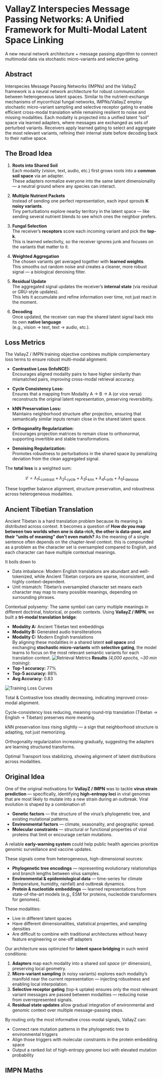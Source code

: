 # VallayZ Interspecies Message Passing Networks: A Unified Framework for Multi-Modal Latent Space Linking 
A new neural network architecture + message passing algorithm to connect multimodal data via stochastic micro-variants and selective gating.

## Abstract
Interspecies Message Passing Networks (IMPNs) and the VallayZ framework is a neural network architecture for robust communication between heterogeneous latent spaces. Similar to the nutrient-exchange mechanisms of mycorrhizal fungal networks, IMPNs/VallayZ employ stochastic micro-variant sampling and selective receptor gating to enable efficient cross-modal translation while remaining resilient to noise and missing modalities. Each modality is projected into a unified latent “soil” space via learned adapters, where messages are exchanged as sets of perturbed variants. Receivers apply learned gating to select and aggregate the most relevant variants, refining their internal state before decoding back to their native space.

## The Broad Idea

1. **Roots into Shared Soil**  
   Each modality (vision, text, audio, etc.) first grows roots into a **common soil space** via an adapter.  
   These adapters normalize everyone into the same latent dimensionality — a neutral ground where any species can interact.

2. **Multiple Nutrient Packets**  
   Instead of sending one perfect representation, each input sprouts **K noisy variants**.  
   Tiny perturbations explore nearby territory in the latent space — like sending several nutrient blends to see which ones the neighbor prefers.

3. **Fungal Selection**  
   The receiver’s **receptors** score each incoming variant and pick the **top-k**.  
   This is learned selectivity, so the receiver ignores junk and focuses on the variants that matter to it.

4. **Weighted Aggregation**  
   The chosen variants get averaged together with **learned weights**.  
   This smooths out random noise and creates a cleaner, more robust signal — a biological denoising filter.

5. **Residual Update**  
   The aggregated signal updates the receiver’s **internal state** (via residual or GRU-style updates).  
   This lets it accumulate and refine information over time, not just react in the moment.

6. **Decoding**  
   Once updated, the receiver can map the shared latent signal back into its own **native language**  
   (e.g., vision → text, text → audio, etc.).
   

## Loss Metrics

The VallayZ / IMPN training objective combines multiple complementary loss terms to ensure robust multi-modal alignment:

- **Contrastive Loss (InfoNCE):**  
  Encourages aligned modality pairs to have higher similarity than mismatched pairs, improving cross-modal retrieval accuracy.

- **Cycle Consistency Loss:**  
  Ensures that a mapping from Modality A → B → A (or vice versa) reconstructs the original latent representation, preserving reversibility.

- **kNN Preservation Loss:**  
  Maintains neighborhood structure after projection, ensuring that semantically similar inputs remain close in the shared latent space.

- **Orthogonality Regularization:**  
  Encourages projection matrices to remain close to orthonormal, supporting invertible and stable transformations.

- **Denoising Regularization:**  
  Promotes robustness to perturbations in the shared space by penalizing deviation from the clean aggregated signal.

The **total loss** is a weighted sum:

$$
\mathcal{L} = \lambda_1 L_{\text{contrast}} + \lambda_2 L_{\text{cycle}} + \lambda_3 L_{\text{knn}} + \lambda_4 L_{\text{orth}} + \lambda_5 L_{\text{denoise}}
$$

These together balance alignment, structure preservation, and robustness across heterogeneous modalities.

## Ancient Tibetian Translation
Ancient Tibetan is a hard translation problem because its meaning is distributed across context.  It becomes a question of **How do you map between two worlds when one is data-rich, the other is data-poor, and their “units of meaning” don’t even match?** As the meaning of a single sentence often depends on the chapter-level context.  this is compounded as a problem as the character set is oversampled compared to English, and each character can have multiple contextual meanings.

It boils down to 
- Data imbalance: Modern English translations are abundant and well-tokenized, while Ancient Tibetan corpora are sparse, inconsistent, and highly context-dependent.
- Unit mismatch: Tibetan’s oversampled character set means each character may map to many possible meanings, depending on surrounding phrases.

Contextual polysemy: The same symbol can carry multiple meanings in different doctrinal, historical, or poetic contexts.
Using **VallayZ / IMPN**, we built a **tri-modal translation bridge**:
- **Modality A:** Ancient Tibetan text embeddings  
- **Modality B:** Generated audio transliterations  
- **Modality C:** Modern English translations  
By aligning these modalities in a shared latent **soil space** and exchanging **stochastic micro-variants** with **selective gating**, the model learns to focus on the most relevant semantic variants for each translation context.
![Retrieval Metrics](loss_plot_metrics.png)
**Results** *(4,000 epochs, ~30 min training)*:  
- **Top-1 accuracy:** 77%  
- **Top-5 accuracy:** 88%
- **Avg Accuracy:** 0.83


![Training Loss Curves](loss_plot_losses.png)

Total & Contrastive loss steadily decreasing, indicating improved cross-modal alignment.

Cycle-consistency loss reducing, meaning round-trip translation (Tibetan → English → Tibetan) preserves more meaning.

kNN preservation loss rising slightly — a sign that neighborhood structure is adapting, not just memorizing.

Orthogonality regularization increasing gradually, suggesting the adapters are learning structured transforms.

Optimal Transport loss stabilizing, showing alignment of latent distributions across modalities.


## Original Idea 
One of the original motivations for **VallayZ / IMPN** was to tackle **virus strain prediction** — specifically, identifying **high-entropy loci** in viral genomes that are most likely to mutate into a new strain during an outbreak.
Viral evolution is shaped by a combination of:

- **Genetic factors** — the structure of the virus’s phylogenetic tree, and existing mutational patterns.  
- **Environmental factors** — climate, seasonality, and geographic spread.  
- **Molecular constraints** — structural or functional properties of viral proteins that limit or encourage certain mutations.

A reliable **early-warning system** could help public health agencies prioritize genomic surveillance and vaccine updates.

These signals come from heterogeneous, high-dimensional sources:
- **Phylogenetic tree encodings** — representing evolutionary relationships and branch lengths between virus samples.  
- **Environmental & epidemiological data** — time-series for climate (temperature, humidity, rainfall) and outbreak dynamics.  
- **Protein & nucleotide embeddings** — learned representations from state-of-the-art models (e.g., ESM for proteins, nucleotide transformers for genomes).

These modalities:
- Live in different latent spaces  
- Have different dimensionalities, statistical properties, and sampling densities  
- Are difficult to combine with traditional architectures without heavy feature engineering or one-off adapters

Our architecture was optimzied for **latent space bridging** in such weird conditions:
1. **Adapters** map each modality into a shared *soil space* (`d*` dimension), preserving local geometry.  
2. **Micro-variant sampling** (`K` noisy variants) explores each modality’s manifold near the current representation — injecting robustness and enabling local interpolation.  
3. **Selective receptor gating** (top-k uptake) ensures only the most relevant variant messages are passed between modalities — reducing noise from overrepresented signals.  
4. **Residual state updates** allow gradual integration of environmental and genomic context over multiple message-passing steps.

By routing only the most informative cross-modal signals, VallayZ can:
- Connect rare mutation patterns in the phylogenetic tree to environmental triggers  
- Align those triggers with molecular constraints in the protein embedding space  
- Output a ranked list of high-entropy genome loci with elevated mutation probability


## IMPN Maths 
